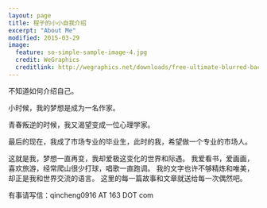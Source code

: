 ```yaml
---
layout: page
title: 程子的小小自我介绍
excerpt: "About Me"
modified: 2015-03-29
image:
  feature: so-simple-sample-image-4.jpg
  credit: WeGraphics
  creditlink: http://wegraphics.net/downloads/free-ultimate-blurred-background-pack/
---
```


不知道如何介绍自己。

小时候，我的梦想是成为一名作家。

青春叛逆的时候，我又渴望变成一位心理学家。

最后的现在，我成了市场专业的毕业生，此时的我，希望做一个专业的市场人。

这就是我，梦想一直再变，我却爱极这变化的世界和际遇。
我爱看书，爱画画，喜欢旅游，经常爬山很少打球，唱歌一直跑调。
我的文字也许不够精炼和唯美，却正是我和世界交流的语言。
这里的每一篇故事和文章就送给每一次偶然吧。

有事请写信：qincheng0916 AT 163 DOT com

